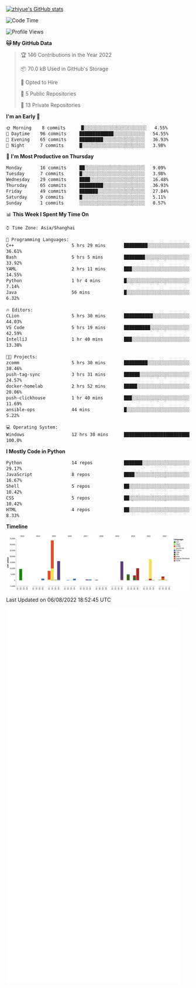 
[![zhiyue's GitHub stats](https://github-readme-stats.vercel.app/api?username=zhiyue)](https://github.com/anuraghazra/github-readme-stats&&show_icons=true)

<!--START_SECTION:waka-->
![Code Time](http://img.shields.io/badge/Code%20Time-0%20secs-blue)

![Profile Views](http://img.shields.io/badge/Profile%20Views-0-blue)

**🐱 My GitHub Data** 

> 🏆 146 Contributions in the Year 2022
 > 
> 📦 70.0 kB Used in GitHub's Storage 
 > 
> 💼 Opted to Hire
 > 
> 📜 5 Public Repositories 
 > 
> 🔑 13 Private Repositories  
 > 
**I'm an Early 🐤** 

```text
🌞 Morning    8 commits      █░░░░░░░░░░░░░░░░░░░░░░░░   4.55% 
🌆 Daytime    96 commits     █████████████░░░░░░░░░░░░   54.55% 
🌃 Evening    65 commits     █████████░░░░░░░░░░░░░░░░   36.93% 
🌙 Night      7 commits      █░░░░░░░░░░░░░░░░░░░░░░░░   3.98%

```
📅 **I'm Most Productive on Thursday** 

```text
Monday       16 commits     ██░░░░░░░░░░░░░░░░░░░░░░░   9.09% 
Tuesday      7 commits      █░░░░░░░░░░░░░░░░░░░░░░░░   3.98% 
Wednesday    29 commits     ████░░░░░░░░░░░░░░░░░░░░░   16.48% 
Thursday     65 commits     █████████░░░░░░░░░░░░░░░░   36.93% 
Friday       49 commits     ███████░░░░░░░░░░░░░░░░░░   27.84% 
Saturday     9 commits      █░░░░░░░░░░░░░░░░░░░░░░░░   5.11% 
Sunday       1 commits      ░░░░░░░░░░░░░░░░░░░░░░░░░   0.57%

```


📊 **This Week I Spent My Time On** 

```text
⌚︎ Time Zone: Asia/Shanghai

💬 Programming Languages: 
C++                      5 hrs 29 mins       █████████░░░░░░░░░░░░░░░░   36.61% 
Bash                     5 hrs 5 mins        ████████░░░░░░░░░░░░░░░░░   33.92% 
YAML                     2 hrs 11 mins       ███░░░░░░░░░░░░░░░░░░░░░░   14.55% 
Python                   1 hr 4 mins         █░░░░░░░░░░░░░░░░░░░░░░░░   7.14% 
Java                     56 mins             █░░░░░░░░░░░░░░░░░░░░░░░░   6.32%

🔥 Editors: 
CLion                    5 hrs 30 mins       ███████████░░░░░░░░░░░░░░   44.03% 
VS Code                  5 hrs 19 mins       ██████████░░░░░░░░░░░░░░░   42.59% 
IntelliJ                 1 hr 40 mins        ███░░░░░░░░░░░░░░░░░░░░░░   13.38%

🐱‍💻 Projects: 
zcomm                    5 hrs 30 mins       █████████░░░░░░░░░░░░░░░░   38.46% 
push-tag-sync            3 hrs 31 mins       ██████░░░░░░░░░░░░░░░░░░░   24.57% 
docker-homelab           2 hrs 52 mins       █████░░░░░░░░░░░░░░░░░░░░   20.06% 
push-clickhouse          1 hr 40 mins        ███░░░░░░░░░░░░░░░░░░░░░░   11.69% 
ansible-ops              44 mins             █░░░░░░░░░░░░░░░░░░░░░░░░   5.22%

💻 Operating System: 
Windows                  12 hrs 30 mins      █████████████████████████   100.0%

```

**I Mostly Code in Python** 

```text
Python                   14 repos            ███████░░░░░░░░░░░░░░░░░░   29.17% 
JavaScript               8 repos             ████░░░░░░░░░░░░░░░░░░░░░   16.67% 
Shell                    5 repos             ██░░░░░░░░░░░░░░░░░░░░░░░   10.42% 
CSS                      5 repos             ██░░░░░░░░░░░░░░░░░░░░░░░   10.42% 
HTML                     4 repos             ██░░░░░░░░░░░░░░░░░░░░░░░   8.33%

```


**Timeline**

![Chart not found](https://raw.githubusercontent.com/zhiyue/zhiyue/main/charts/bar_graph.png) 


 Last Updated on 06/08/2022 18:52:45 UTC
<!--END_SECTION:waka-->

<!-- [![Top Langs](https://github-readme-stats.vercel.app/api/top-langs/?username=zhiyue)](https://github.com/anuraghazra/github-readme-stats) -->

![](./github-metrics.svg)

